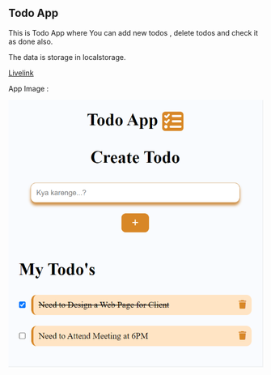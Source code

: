 ## Todo App

This is Todo App where You can add new todos , delete todos and check it as done also.
 
 The data is storage in localstorage.

 [Livelink](https://resilient-caramel-6731ae.netlify.app/)


 App Image :

 ![Image](./Todo.PNG)